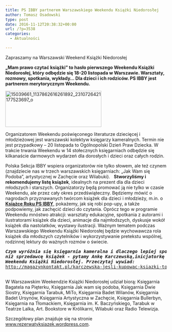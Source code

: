 ```yaml
---
title: PS IBBY partnerem Warszawskiego Weekendu Książki Niedorosłej
author: Tomasz Osadowski
type: post
date: 2016-11-12T20:38:32+00:00
url: /?p=3538
categories:
  - Aktualności

---
```

Zapraszamy na Warszawski Weekend Książki Niedorosłej

**„Mam prawo czytać książki” to hasło pierwszego Weekendu Książki Niedorosłej, który odbędzie się 18-20 listopada w Warszawie. Warsztaty, rozmowy, spotkania, wykłady&#8230; Dla dzieci i ich rodziców. PS IBBY jest partnerem merytorycznym Weekendu.**

<img class="alignnone size-medium wp-image-3540" src="http://www.ibby.pl/wp-content/uploads/2016/11/15039661_1137862616261892_2310726421177523697_o-300x113.jpg" alt="15039661_1137862616261892_2310726421177523697_o" width="300" height="113" srcset="http://www.ibby.pl/wp-content/uploads/2016/11/15039661_1137862616261892_2310726421177523697_o-300x113.jpg 300w, http://www.ibby.pl/wp-content/uploads/2016/11/15039661_1137862616261892_2310726421177523697_o-150x56.jpg 150w, http://www.ibby.pl/wp-content/uploads/2016/11/15039661_1137862616261892_2310726421177523697_o-768x288.jpg 768w, http://www.ibby.pl/wp-content/uploads/2016/11/15039661_1137862616261892_2310726421177523697_o-800x300.jpg 800w" sizes="(max-width: 300px) 100vw, 300px" />

Organizatorem Weekendu poświęconego literaturze dziecięcej i młodzieżowej jest warszawski kolektyw księgarzy kameralnych. Termin nie jest przypadkowy &#8211; 20 listopada to Ogólnopolski Dzień Praw Dziecka. W trakcie trwania Weekendu w 14 stołecznych księgarniach odbędzie się kilkanaście darmowych wydarzeń dla dorosłych i dzieci oraz całych rodzin.

Polska Sekcja IBBY wspiera organizatorów nie tylko słowem, ale też czynem (znajdziecie nas w trzech warszawskich księgarniach: „Jak Wam się Podoba”, artystycznej w Zachęcie oraz Wilabuki).   **Stworzyliśmy i rekomendujemy listę książek**, idealnych na prezent dla dla dzieci młodszych i starszych. Organizatorzy będą promować ją nie tylko w czasie Weekendu, ale przez cały okres przedświąteczny. Będziemy mówić o nagrodach przyznawanych twórcom książek dla dzieci i młodzieży, m.in. o <a href="http://www.ibby.pl/?p=2690" target="_blank"><strong>Książce Roku PS IBBY</strong></a>, pokażemy, jak się robi pop-upy, a także podpowiemy, jak zachęcić dzieci do czytania. Oprócz tego w programie Weekendu mnóstwo atrakcji: warsztaty edukacyjne, spotkania z autorami i ilustratorami książek dla dzieci, animacje dla najmłodszych, dyskusje wokół książek dla nastolatków, wystawy ilustracji. Ważnym tematem podczas Warszawskiego Weekendu Książki Niedorosłej będzie wychowawcza rola książek dla młodszych czytelników i wykorzystywanie pretekstu wspólnej, rodzinnej lektury do ważnych rozmów o świecie.

<pre><strong><em>Czym wyróżnia się księgarnia kameralna i dlaczego lepiej spotkać księgarza 
niż sprzedawcę książek - pytamy Ankę Karczewską,inicjatorkę Warszawskiego 
Weekendu Książki Niedorosłej. Przeczytaj wywiad:</em> </strong>
<a href="http://magazynkontakt.pl/karczewska-jesli-kupowac-ksiazki-to-kameralnie.html#disqus_thread" target="_blank">http://magazynkontakt.pl/karczewska-jesli-kupowac-ksiazki-to-kameralnie.html#disqus_thread

</a></pre>

W Warszawskim Weekendzie Książki Niedorosłej udział biorą: Księgarnia Bagatela na Pięterku, Księgarnia Jak wam się podoba, Księgarnia Dwie Siostry, Księgarnia Tarabuk, MiTo, Księgarnia Badet Wilanów, Księgarnia Badet Ursynów, Księgarnia Artystyczna w Zachęcie, Księgarnia Bullerbyn, Księgarnia na Tłomackiem, Księgarnia im. K. Baczyńskiego, Tarabuk w Teatrze Lalka, Art. Bookstore w Królikarni, Wilabuki oraz Radio Telewizja.

Szczegółowy plan znajduje się na stronie <a href="http://www.rezerwatyksiazek.wordpress.com" target="_blank">www.rezerwatyksiazek.wordpress.com</a>.

&nbsp;